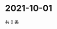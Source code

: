 # 2021-10-01

共 0 条

<!-- BEGIN WEIBO -->
<!-- 最后更新时间 Fri Oct 01 2021 13:07:37 GMT+0800 (China Standard Time) -->

<!-- END WEIBO -->
